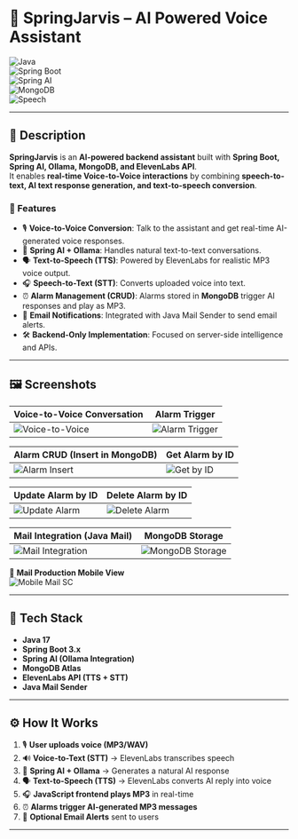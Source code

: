 # 🌟 SpringJarvis – AI Powered Voice Assistant  

![Java](https://img.shields.io/badge/Java-17-orange)  
![Spring Boot](https://img.shields.io/badge/Spring%20Boot-3.0-brightgreen?logo=springboot)  
![Spring AI](https://img.shields.io/badge/Spring%20AI-Intelligent%20Apps-6DB33F?logo=spring&logoColor=white)  
![MongoDB](https://img.shields.io/badge/MongoDB-Atlas-darkgreen?logo=mongodb)  
![Speech](https://img.shields.io/badge/Text--to--Speech-ElevenLabs-yellow)  

---

## 📌 Description  

**SpringJarvis** is an **AI-powered backend assistant** built with **Spring Boot, Spring AI, Ollama, MongoDB, and ElevenLabs API**.  
It enables **real-time Voice-to-Voice interactions** by combining **speech-to-text, AI text response generation, and text-to-speech conversion**.  

### 🔑 Features  
- 🎙 **Voice-to-Voice Conversion**: Talk to the assistant and get real-time AI-generated voice responses.  
- 🧠 **Spring AI + Ollama**: Handles natural text-to-text conversations.  
- 🗣 **Text-to-Speech (TTS)**: Powered by ElevenLabs for realistic MP3 voice output.  
- 🎧 **Speech-to-Text (STT)**: Converts uploaded voice into text.  
- ⏰ **Alarm Management (CRUD)**: Alarms stored in **MongoDB** trigger AI responses and play as MP3.  
- 📩 **Email Notifications**: Integrated with Java Mail Sender to send email alerts.  
- 🛠 **Backend-Only Implementation**: Focused on server-side intelligence and APIs.  

---

## 🖼 Screenshots  

| Voice-to-Voice Conversation | Alarm Trigger |  
|-----------------------------|---------------|  
| ![Voice-to-Voice](https://github.com/nagenDev/SpringJarvis-AI-Powered-Voice-Assistant/blob/main/Images%202/Screenshot%20(596).png) | ![Alarm Trigger](https://github.com/nagenDev/SpringJarvis-AI-Powered-Voice-Assistant/blob/main/Images%202/Screenshot%20(605).png) |  

| Alarm CRUD (Insert in MongoDB) | Get Alarm by ID |  
|--------------------------------|----------------|  
| ![Alarm Insert](https://github.com/nagenDev/SpringJarvis-AI-Powered-Voice-Assistant/blob/main/Images%202/Screenshot%20(607).png) | ![Get by ID](https://github.com/nagenDev/SpringJarvis-AI-Powered-Voice-Assistant/blob/main/Images%202/Screenshot%20(608).png) |  

| Update Alarm by ID | Delete Alarm by ID |  
|--------------------|-------------------|  
| ![Update Alarm](https://github.com/nagenDev/SpringJarvis-AI-Powered-Voice-Assistant/blob/main/Images%202/Screenshot%20(610).png) | ![Delete Alarm](https://github.com/nagenDev/SpringJarvis-AI-Powered-Voice-Assistant/blob/main/Images%202/Screenshot%20(611).png) |  

| Mail Integration (Java Mail) | MongoDB Storage |  
|-------------------------------|-----------------|  
| ![Mail Integration](https://github.com/nagenDev/SpringJarvis-AI-Powered-Voice-Assistant/blob/main/Images%202/Screenshot%20(612).png) | ![MongoDB Storage](https://github.com/nagenDev/SpringJarvis-AI-Powered-Voice-Assistant/blob/main/Images%202/Screenshot%20(613).png) |  

📱 **Mail Production Mobile View**  
![Mobile Mail SC](https://github.com/nagenDev/SpringJarvis-AI-Powered-Voice-Assistant/blob/main/Images%202/photo_2025-08-26_09-08-46.jpg)  

---

## 🚀 Tech Stack  

- **Java 17**  
- **Spring Boot 3.x**  
- **Spring AI (Ollama Integration)**  
- **MongoDB Atlas**  
- **ElevenLabs API (TTS + STT)**  
- **Java Mail Sender**  

---

## ⚙️ How It Works  

1. 🎙 **User uploads voice (MP3/WAV)**  
2. 🔊 **Voice-to-Text (STT)** → ElevenLabs transcribes speech  
3. 🧠 **Spring AI + Ollama** → Generates a natural AI response  
4. 🗣 **Text-to-Speech (TTS)** → ElevenLabs converts AI reply into voice  
5. 🎧 **JavaScript frontend plays MP3** in real-time  
6. ⏰ **Alarms trigger AI-generated MP3 messages**  
7. 📩 **Optional Email Alerts** sent to users  

---
